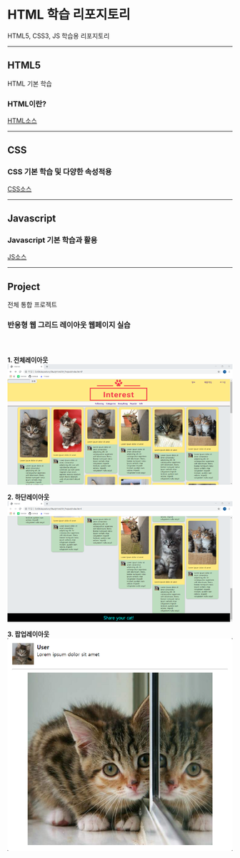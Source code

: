 # HTML 학습 리포지토리
HTML5, CSS3, JS 학습용 리포지토리

------------

## HTML5
HTML 기본 학습


### HTML이란?


[HTML소스](https://github.com/zizi0308/StudyHtml/tree/main/01_HTML)

---------------

## CSS

### CSS 기본 학습 및 다양한 속성적용

[CSS소스](https://github.com/zizi0308/StudyHtml/tree/main/02_CSS)

----------------

## Javascript

### Javascript 기본 학습과 활용

[JS소스](https://github.com/zizi0308/StudyHtml/tree/main/03_JavaScript)

----------------

## Project
전체 통합 프로젝트<br/>

### 반응형 웹 그리드 레이아웃 웹페이지 실습<br/><br/><br/>

__1. 전체레이아웃__ <br/>
![결과1](https://github.com/zizi0308/StudyHtml/blob/main/ref_image/result01.png "전체 레이아웃")


__2. 하단레이아웃__<br/>
![결과2](https://github.com/zizi0308/StudyHtml/blob/main/ref_image/Result03.png "하단 레이아웃")


__3. 팝업레이아웃__<br/>
![결과3](https://github.com/zizi0308/StudyHtml/blob/main/ref_image/result02.png "팝업 레이아웃")


